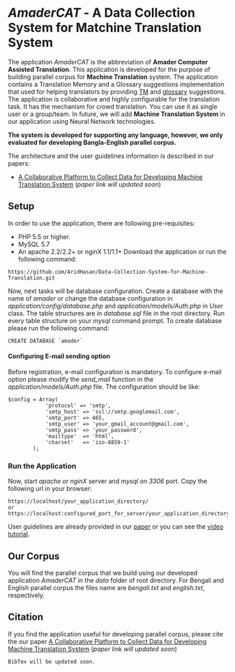 # *AmaderCAT* - A Data Collection System for Matchine Translation System

The application *AmaderCAT* is the abbreviation of **Amader Computer Assisted Translation**. This application is developed for the purpose of building parallel corpus for **Machine Translation** system. The application contains a Translation Memory and a Glossary suggestions implementation that used for helping translators by providing [TM](https://en.wikipedia.org/wiki/Translation_memory) and [glossary](https://en.wikipedia.org/wiki/Glossary) suggestions. The application is collaborative and highly configurable for the translation task. It has the mechanism for crowd translation. You can use it as single user or a group/team. In future, we will add **Machine Translation System** in our application using Neural Network technologies.

**The system is developed for supporting any language, however, we only evaluated for developing Bangla-English parallel corpus.**

The architecture and the user guidelines information is described in our papers:
 - [A Collaborative Platform to Collect Data for Developing Machine Translation System]() (*paper link will updated soon*)

## Setup

In order to use the application, there are following pre-requisites:
 - PHP 5.5 or higher.
 - MySQL 5.7
 - An apache 2.2/2.2+ or nginX 1.1/1.1+
Download the application or run the following command:
```
https://github.com/AridHasan/Data-Collection-System-for-Machine-Translation.git
```
Now, next tasks will be database configuration. Create a database with the name of *amader* or change the database configuration in *application/config/database.php* and *application/models/Auth.php* in *User* class. The table structures are in *database.sql* file in the root directory. Run every table structure on your *mysql* command prompt.
To create database please run the following command:
```
CREATE DATABASE `amader`
```
#### Configuring E-mail sending option
Before registration, e-mail configuration is mandatory. To configure e-mail option please modify the *send_mail* function in the *application/models/Auth.php* file.
The configuration should be like:
```
$config = Array(
            'protocol' => 'smtp',
            'smtp_host' => 'ssl://smtp.googlemail.com',
            'smtp_port' => 465,
            'smtp_user' => 'your_gmail_account@gmail.com',
            'smtp_pass' => 'your_password',
            'mailtype'  => 'html',
            'charset'   => 'iso-8859-1'
        );
```

### Run the Application
Now, start *apache or nginX* server and *mysql on 3306* port.
Copy the following url in your browser:
```
https://localhost/your_application_directory/
or
https://localhost:configured_port_for_server/your_application_directory/
```
User guidelines are already provided in our [paper]() or you can see the [video tutorial](https://youtu.be/we266Q51P_Y).

## Our Corpus
You will find the parallel corpus that we build using our developed application *AmaderCAT* in the *data* folder of root directory. For Bengali and English parallel corpus the files name are *bengali.txt* and *english.txt*, respectively.

## Citation
If you find the application useful for developing parallel corpus, please cite the our paper [A Collaborative Platform to Collect Data for Developing Machine Translation System]() (*paper link will updated soon*)
```
BibTex will be updated soon. 
```
